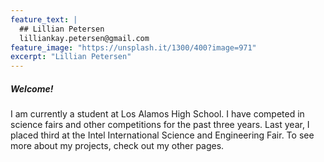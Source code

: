```yaml
---
feature_text: |
  ## Lillian Petersen
  lilliankay.petersen@gmail.com 
feature_image: "https://unsplash.it/1300/400?image=971"
excerpt: "Lillian Petersen"
---
```

##### Welcome!

I am currently a student at Los Alamos High School. I have competed in science fairs and other competitions for the past three years. Last year, I placed third at the Intel International Science and Engineering Fair. To see more about my projects, check out my other pages.

